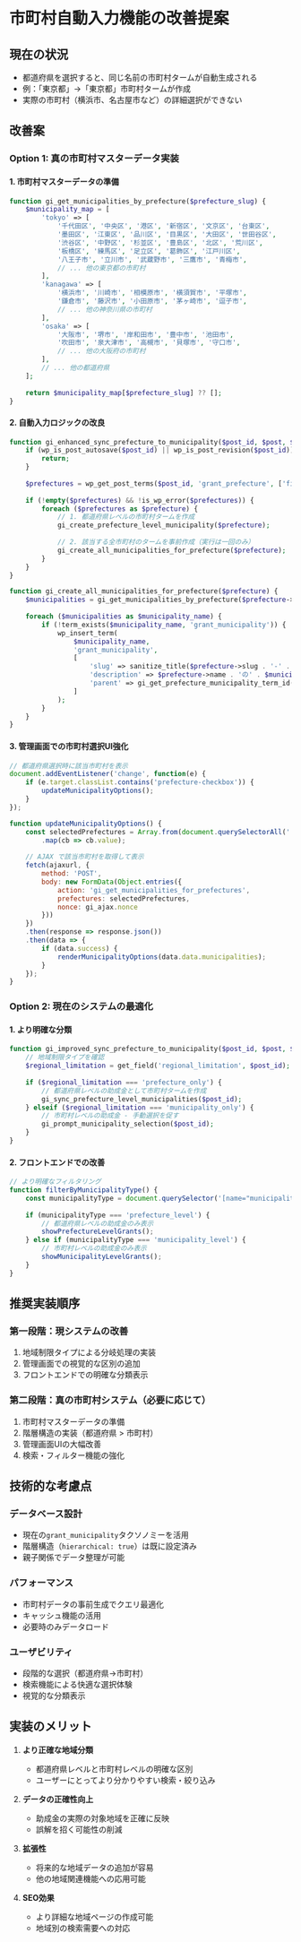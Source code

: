 # 市町村自動入力機能の改善提案

## 現在の状況
- 都道府県を選択すると、同じ名前の市町村タームが自動生成される
- 例：「東京都」→「東京都」市町村タームが作成
- 実際の市町村（横浜市、名古屋市など）の詳細選択ができない

## 改善案

### Option 1: 真の市町村マスターデータ実装

#### 1. 市町村マスターデータの準備
```php
function gi_get_municipalities_by_prefecture($prefecture_slug) {
    $municipality_map = [
        'tokyo' => [
            '千代田区', '中央区', '港区', '新宿区', '文京区', '台東区',
            '墨田区', '江東区', '品川区', '目黒区', '大田区', '世田谷区',
            '渋谷区', '中野区', '杉並区', '豊島区', '北区', '荒川区',
            '板橋区', '練馬区', '足立区', '葛飾区', '江戸川区',
            '八王子市', '立川市', '武蔵野市', '三鷹市', '青梅市',
            // ... 他の東京都の市町村
        ],
        'kanagawa' => [
            '横浜市', '川崎市', '相模原市', '横須賀市', '平塚市',
            '鎌倉市', '藤沢市', '小田原市', '茅ヶ崎市', '逗子市',
            // ... 他の神奈川県の市町村
        ],
        'osaka' => [
            '大阪市', '堺市', '岸和田市', '豊中市', '池田市',
            '吹田市', '泉大津市', '高槻市', '貝塚市', '守口市',
            // ... 他の大阪府の市町村
        ],
        // ... 他の都道府県
    ];
    
    return $municipality_map[$prefecture_slug] ?? [];
}
```

#### 2. 自動入力ロジックの改良
```php
function gi_enhanced_sync_prefecture_to_municipality($post_id, $post, $update) {
    if (wp_is_post_autosave($post_id) || wp_is_post_revision($post_id)) {
        return;
    }
    
    $prefectures = wp_get_post_terms($post_id, 'grant_prefecture', ['fields' => 'all']);
    
    if (!empty($prefectures) && !is_wp_error($prefectures)) {
        foreach ($prefectures as $prefecture) {
            // 1. 都道府県レベルの市町村タームを作成
            gi_create_prefecture_level_municipality($prefecture);
            
            // 2. 該当する全市町村のタームを事前作成（実行は一回のみ）
            gi_create_all_municipalities_for_prefecture($prefecture);
        }
    }
}

function gi_create_all_municipalities_for_prefecture($prefecture) {
    $municipalities = gi_get_municipalities_by_prefecture($prefecture->slug);
    
    foreach ($municipalities as $municipality_name) {
        if (!term_exists($municipality_name, 'grant_municipality')) {
            wp_insert_term(
                $municipality_name,
                'grant_municipality',
                [
                    'slug' => sanitize_title($prefecture->slug . '-' . $municipality_name),
                    'description' => $prefecture->name . 'の' . $municipality_name,
                    'parent' => gi_get_prefecture_municipality_term_id($prefecture)
                ]
            );
        }
    }
}
```

#### 3. 管理画面での市町村選択UI強化
```javascript
// 都道府県選択時に該当市町村を表示
document.addEventListener('change', function(e) {
    if (e.target.classList.contains('prefecture-checkbox')) {
        updateMunicipalityOptions();
    }
});

function updateMunicipalityOptions() {
    const selectedPrefectures = Array.from(document.querySelectorAll('.prefecture-checkbox:checked'))
        .map(cb => cb.value);
    
    // AJAX で該当市町村を取得して表示
    fetch(ajaxurl, {
        method: 'POST',
        body: new FormData(Object.entries({
            action: 'gi_get_municipalities_for_prefectures',
            prefectures: selectedPrefectures,
            nonce: gi_ajax.nonce
        }))
    })
    .then(response => response.json())
    .then(data => {
        if (data.success) {
            renderMunicipalityOptions(data.data.municipalities);
        }
    });
}
```

### Option 2: 現在のシステムの最適化

#### 1. より明確な分類
```php
function gi_improved_sync_prefecture_to_municipality($post_id, $post, $update) {
    // 地域制限タイプを確認
    $regional_limitation = get_field('regional_limitation', $post_id);
    
    if ($regional_limitation === 'prefecture_only') {
        // 都道府県レベルの助成金として市町村タームを作成
        gi_sync_prefecture_level_municipalities($post_id);
    } elseif ($regional_limitation === 'municipality_only') {
        // 市町村レベルの助成金 - 手動選択を促す
        gi_prompt_municipality_selection($post_id);
    }
}
```

#### 2. フロントエンドでの改善
```javascript
// より明確なフィルタリング
function filterByMunicipalityType() {
    const municipalityType = document.querySelector('[name="municipality_type"]:checked').value;
    
    if (municipalityType === 'prefecture_level') {
        // 都道府県レベルの助成金のみ表示
        showPrefectureLevelGrants();
    } else if (municipalityType === 'municipality_level') {
        // 市町村レベルの助成金のみ表示
        showMunicipalityLevelGrants();
    }
}
```

## 推奨実装順序

### 第一段階：現システムの改善
1. 地域制限タイプによる分岐処理の実装
2. 管理画面での視覚的な区別の追加
3. フロントエンドでの明確な分類表示

### 第二段階：真の市町村システム（必要に応じて）
1. 市町村マスターデータの準備
2. 階層構造の実装（都道府県 > 市町村）
3. 管理画面UIの大幅改善
4. 検索・フィルター機能の強化

## 技術的な考慮点

### データベース設計
- 現在の`grant_municipality`タクソノミーを活用
- 階層構造（`hierarchical: true`）は既に設定済み
- 親子関係でデータ整理が可能

### パフォーマンス
- 市町村データの事前生成でクエリ最適化
- キャッシュ機能の活用
- 必要時のみデータロード

### ユーザビリティ
- 段階的な選択（都道府県→市町村）
- 検索機能による快適な選択体験
- 視覚的な分類表示

## 実装のメリット

1. **より正確な地域分類**
   - 都道府県レベルと市町村レベルの明確な区別
   - ユーザーにとってより分かりやすい検索・絞り込み

2. **データの正確性向上**
   - 助成金の実際の対象地域を正確に反映
   - 誤解を招く可能性の削減

3. **拡張性**
   - 将来的な地域データの追加が容易
   - 他の地域関連機能への応用可能

4. **SEO効果**
   - より詳細な地域ページの作成可能
   - 地域別の検索需要への対応